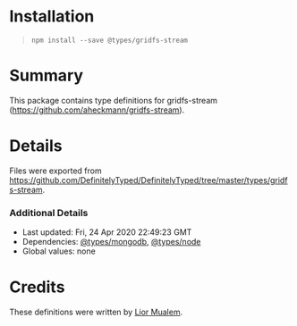 # Installation
> `npm install --save @types/gridfs-stream`

# Summary
This package contains type definitions for gridfs-stream (https://github.com/aheckmann/gridfs-stream).

# Details
Files were exported from https://github.com/DefinitelyTyped/DefinitelyTyped/tree/master/types/gridfs-stream.

### Additional Details
 * Last updated: Fri, 24 Apr 2020 22:49:23 GMT
 * Dependencies: [@types/mongodb](https://npmjs.com/package/@types/mongodb), [@types/node](https://npmjs.com/package/@types/node)
 * Global values: none

# Credits
These definitions were written by [Lior Mualem](https://github.com/liorm).
